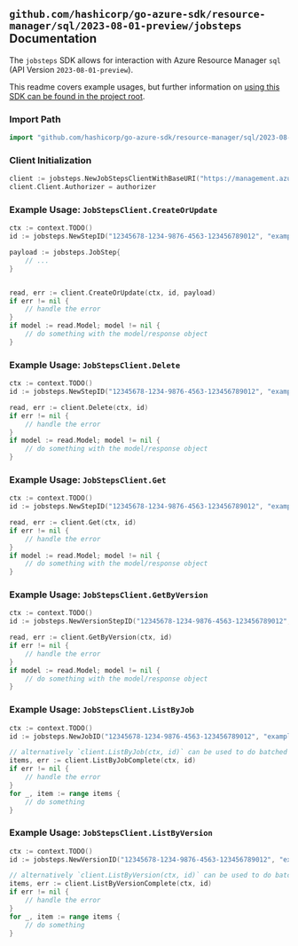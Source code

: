 
## `github.com/hashicorp/go-azure-sdk/resource-manager/sql/2023-08-01-preview/jobsteps` Documentation

The `jobsteps` SDK allows for interaction with Azure Resource Manager `sql` (API Version `2023-08-01-preview`).

This readme covers example usages, but further information on [using this SDK can be found in the project root](https://github.com/hashicorp/go-azure-sdk/tree/main/docs).

### Import Path

```go
import "github.com/hashicorp/go-azure-sdk/resource-manager/sql/2023-08-01-preview/jobsteps"
```


### Client Initialization

```go
client := jobsteps.NewJobStepsClientWithBaseURI("https://management.azure.com")
client.Client.Authorizer = authorizer
```


### Example Usage: `JobStepsClient.CreateOrUpdate`

```go
ctx := context.TODO()
id := jobsteps.NewStepID("12345678-1234-9876-4563-123456789012", "example-resource-group", "serverName", "jobAgentName", "jobName", "stepName")

payload := jobsteps.JobStep{
	// ...
}


read, err := client.CreateOrUpdate(ctx, id, payload)
if err != nil {
	// handle the error
}
if model := read.Model; model != nil {
	// do something with the model/response object
}
```


### Example Usage: `JobStepsClient.Delete`

```go
ctx := context.TODO()
id := jobsteps.NewStepID("12345678-1234-9876-4563-123456789012", "example-resource-group", "serverName", "jobAgentName", "jobName", "stepName")

read, err := client.Delete(ctx, id)
if err != nil {
	// handle the error
}
if model := read.Model; model != nil {
	// do something with the model/response object
}
```


### Example Usage: `JobStepsClient.Get`

```go
ctx := context.TODO()
id := jobsteps.NewStepID("12345678-1234-9876-4563-123456789012", "example-resource-group", "serverName", "jobAgentName", "jobName", "stepName")

read, err := client.Get(ctx, id)
if err != nil {
	// handle the error
}
if model := read.Model; model != nil {
	// do something with the model/response object
}
```


### Example Usage: `JobStepsClient.GetByVersion`

```go
ctx := context.TODO()
id := jobsteps.NewVersionStepID("12345678-1234-9876-4563-123456789012", "example-resource-group", "serverName", "jobAgentName", "jobName", "versionName", "stepName")

read, err := client.GetByVersion(ctx, id)
if err != nil {
	// handle the error
}
if model := read.Model; model != nil {
	// do something with the model/response object
}
```


### Example Usage: `JobStepsClient.ListByJob`

```go
ctx := context.TODO()
id := jobsteps.NewJobID("12345678-1234-9876-4563-123456789012", "example-resource-group", "serverName", "jobAgentName", "jobName")

// alternatively `client.ListByJob(ctx, id)` can be used to do batched pagination
items, err := client.ListByJobComplete(ctx, id)
if err != nil {
	// handle the error
}
for _, item := range items {
	// do something
}
```


### Example Usage: `JobStepsClient.ListByVersion`

```go
ctx := context.TODO()
id := jobsteps.NewVersionID("12345678-1234-9876-4563-123456789012", "example-resource-group", "serverName", "jobAgentName", "jobName", "versionName")

// alternatively `client.ListByVersion(ctx, id)` can be used to do batched pagination
items, err := client.ListByVersionComplete(ctx, id)
if err != nil {
	// handle the error
}
for _, item := range items {
	// do something
}
```

